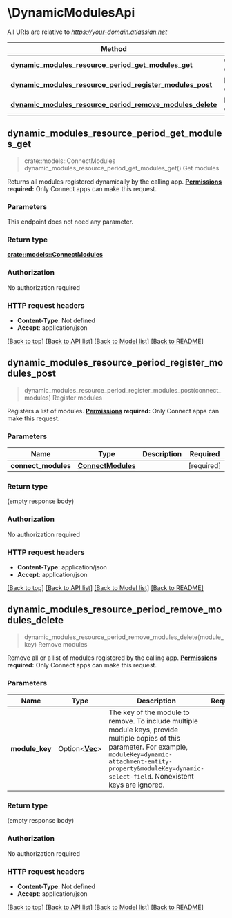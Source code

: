 # \DynamicModulesApi

All URIs are relative to *https://your-domain.atlassian.net*

Method | HTTP request | Description
------------- | ------------- | -------------
[**dynamic_modules_resource_period_get_modules_get**](DynamicModulesApi.md#dynamic_modules_resource_period_get_modules_get) | **GET** /rest/atlassian-connect/1/app/module/dynamic | Get modules
[**dynamic_modules_resource_period_register_modules_post**](DynamicModulesApi.md#dynamic_modules_resource_period_register_modules_post) | **POST** /rest/atlassian-connect/1/app/module/dynamic | Register modules
[**dynamic_modules_resource_period_remove_modules_delete**](DynamicModulesApi.md#dynamic_modules_resource_period_remove_modules_delete) | **DELETE** /rest/atlassian-connect/1/app/module/dynamic | Remove modules



## dynamic_modules_resource_period_get_modules_get

> crate::models::ConnectModules dynamic_modules_resource_period_get_modules_get()
Get modules

Returns all modules registered dynamically by the calling app.  **[Permissions](#permissions) required:** Only Connect apps can make this request.

### Parameters

This endpoint does not need any parameter.

### Return type

[**crate::models::ConnectModules**](ConnectModules.md)

### Authorization

No authorization required

### HTTP request headers

- **Content-Type**: Not defined
- **Accept**: application/json

[[Back to top]](#) [[Back to API list]](../README.md#documentation-for-api-endpoints) [[Back to Model list]](../README.md#documentation-for-models) [[Back to README]](../README.md)


## dynamic_modules_resource_period_register_modules_post

> dynamic_modules_resource_period_register_modules_post(connect_modules)
Register modules

Registers a list of modules.  **[Permissions](#permissions) required:** Only Connect apps can make this request.

### Parameters


Name | Type | Description  | Required | Notes
------------- | ------------- | ------------- | ------------- | -------------
**connect_modules** | [**ConnectModules**](ConnectModules.md) |  | [required] |

### Return type

 (empty response body)

### Authorization

No authorization required

### HTTP request headers

- **Content-Type**: application/json
- **Accept**: application/json

[[Back to top]](#) [[Back to API list]](../README.md#documentation-for-api-endpoints) [[Back to Model list]](../README.md#documentation-for-models) [[Back to README]](../README.md)


## dynamic_modules_resource_period_remove_modules_delete

> dynamic_modules_resource_period_remove_modules_delete(module_key)
Remove modules

Remove all or a list of modules registered by the calling app.  **[Permissions](#permissions) required:** Only Connect apps can make this request.

### Parameters


Name | Type | Description  | Required | Notes
------------- | ------------- | ------------- | ------------- | -------------
**module_key** | Option<[**Vec<String>**](String.md)> | The key of the module to remove. To include multiple module keys, provide multiple copies of this parameter. For example, `moduleKey=dynamic-attachment-entity-property&moduleKey=dynamic-select-field`. Nonexistent keys are ignored. |  |

### Return type

 (empty response body)

### Authorization

No authorization required

### HTTP request headers

- **Content-Type**: Not defined
- **Accept**: application/json

[[Back to top]](#) [[Back to API list]](../README.md#documentation-for-api-endpoints) [[Back to Model list]](../README.md#documentation-for-models) [[Back to README]](../README.md)

